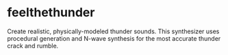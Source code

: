 # feelthethunder
Create realistic, physically-modeled thunder sounds. This synthesizer uses procedural generation and N-wave synthesis for the most accurate thunder crack and rumble.
